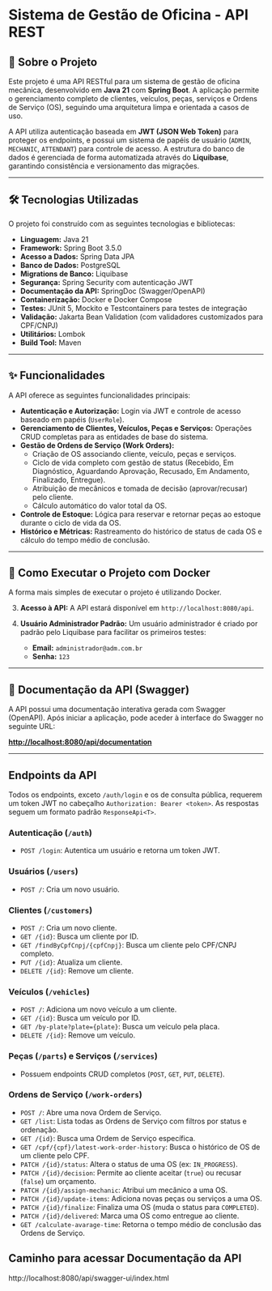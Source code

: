 # Sistema de Gestão de Oficina - API REST

## 📖 Sobre o Projeto

Este projeto é uma API RESTful para um sistema de gestão de oficina mecânica, desenvolvido em **Java 21** com **Spring Boot**. A aplicação permite o gerenciamento completo de clientes, veículos, peças, serviços e Ordens de Serviço (OS), seguindo uma arquitetura limpa e orientada a casos de uso.

A API utiliza autenticação baseada em **JWT (JSON Web Token)** para proteger os endpoints, e possui um sistema de papéis de usuário (`ADMIN`, `MECHANIC`, `ATTENDANT`) para controle de acesso. A estrutura do banco de dados é gerenciada de forma automatizada através do **Liquibase**, garantindo consistência e versionamento das migrações.

---

## 🛠️ Tecnologias Utilizadas

O projeto foi construído com as seguintes tecnologias e bibliotecas:

* **Linguagem:** Java 21
* **Framework:** Spring Boot 3.5.0
* **Acesso a Dados:** Spring Data JPA
* **Banco de Dados:** PostgreSQL
* **Migrations de Banco:** Liquibase
* **Segurança:** Spring Security com autenticação JWT
* **Documentação da API:** SpringDoc (Swagger/OpenAPI)
* **Containerização:** Docker e Docker Compose
* **Testes:** JUnit 5, Mockito e Testcontainers para testes de integração
* **Validação:** Jakarta Bean Validation (com validadores customizados para CPF/CNPJ)
* **Utilitários:** Lombok
* **Build Tool:** Maven

---

## ✨ Funcionalidades

A API oferece as seguintes funcionalidades principais:

* **Autenticação e Autorização:** Login via JWT e controle de acesso baseado em papéis (`UserRole`).
* **Gerenciamento de Clientes, Veículos, Peças e Serviços:** Operações CRUD completas para as entidades de base do sistema.
* **Gestão de Ordens de Serviço (Work Orders):**
    * Criação de OS associando cliente, veículo, peças e serviços.
    * Ciclo de vida completo com gestão de status (Recebido, Em Diagnóstico, Aguardando Aprovação, Recusado, Em Andamento, Finalizado, Entregue).
    * Atribuição de mecânicos e tomada de decisão (aprovar/recusar) pelo cliente.
    * Cálculo automático do valor total da OS.
* **Controle de Estoque:** Lógica para reservar e retornar peças ao estoque durante o ciclo de vida da OS.
* **Histórico e Métricas:** Rastreamento do histórico de status de cada OS e cálculo do tempo médio de conclusão.

---

## 🚀 Como Executar o Projeto com Docker

A forma mais simples de executar o projeto é utilizando Docker.

3.  **Acesso à API:**
    A API estará disponível em `http://localhost:8080/api`.

4.  **Usuário Administrador Padrão:**
    Um usuário administrador é criado por padrão pelo Liquibase para facilitar os primeiros testes:
    * **Email:** `administrador@adm.com.br`
    * **Senha:** `123`

---

## 📄 Documentação da API (Swagger)

A API possui uma documentação interativa gerada com Swagger (OpenAPI). Após iniciar a aplicação, pode aceder à interface do Swagger no seguinte URL:

**[http://localhost:8080/api/documentation](http://localhost:8080/api/swagger-ui/index.html)**

---

## <caption>Endpoints da API</caption>

Todos os endpoints, exceto `/auth/login` e os de consulta pública, requerem um token JWT no cabeçalho `Authorization: Bearer <token>`. As respostas seguem um formato padrão `ResponseApi<T>`.

### Autenticação (`/auth`)
* `POST /login`: Autentica um usuário e retorna um token JWT.

### Usuários (`/users`)
* `POST /`: Cria um novo usuário.

### Clientes (`/customers`)
* `POST /`: Cria um novo cliente.
* `GET /{id}`: Busca um cliente por ID.
* `GET /findByCpfCnpj/{cpfCnpj}`: Busca um cliente pelo CPF/CNPJ completo.
* `PUT /{id}`: Atualiza um cliente.
* `DELETE /{id}`: Remove um cliente.

### Veículos (`/vehicles`)
* `POST /`: Adiciona um novo veículo a um cliente.
* `GET /{id}`: Busca um veículo por ID.
* `GET /by-plate?plate={plate}`: Busca um veículo pela placa.
* `DELETE /{id}`: Remove um veículo.

### Peças (`/parts`) e Serviços (`/services`)
* Possuem endpoints CRUD completos (`POST`, `GET`, `PUT`, `DELETE`).

### Ordens de Serviço (`/work-orders`)
* `POST /`: Abre uma nova Ordem de Serviço.
* `GET /list`: Lista todas as Ordens de Serviço com filtros por status e ordenação.
* `GET /{id}`: Busca uma Ordem de Serviço específica.
* `GET /cpf/{cpf}/latest-work-order-history`: Busca o histórico de OS de um cliente pelo CPF.
* `PATCH /{id}/status`: Altera o status de uma OS (ex: `IN_PROGRESS`).
* `PATCH /{id}/decision`: Permite ao cliente aceitar (`true`) ou recusar (`false`) um orçamento.
* `PATCH /{id}/assign-mechanic`: Atribui um mecânico a uma OS.
* `PATCH /{id}/update-items`: Adiciona novas peças ou serviços a uma OS.
* `PATCH /{id}/finalize`: Finaliza uma OS (muda o status para `COMPLETED`).
* `PATCH /{id}/delivered`: Marca uma OS como entregue ao cliente.
* `GET /calculate-avarage-time`: Retorna o tempo médio de conclusão das Ordens de Serviço.

## Caminho para acessar Documentação da API
http://localhost:8080/api/swagger-ui/index.html
